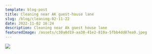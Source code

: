 ```yaml
---
template: blog-post
title: Cleaning near AK guest-house lane
slug: /blog/cleaning-02-11-22
date: 2022-11-02 16:24
description: Cleaning near Ak guest house lane
featuredImage: /assets/c30a8d19-aa38-41e2-810a-5fbb4dd87ea9.jpeg
---
```

![](/assets/4a95f8a4-14e2-4aa2-afd4-1f9d103f4e74.jpeg)